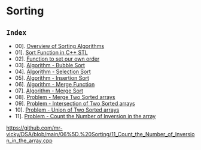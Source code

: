 # Sorting

## `Index`

- 00]. [Overview of Sorting Algorithms](https://github.com/mr-vicky/DSA/tree/main/06%5D.%20Sorting/00_Overview_of_Sorting_Algorithms)
- 01]. [Sort Function in C++ STL](https://github.com/mr-vicky/DSA/blob/main/06%5D.%20Sorting/01_Sort_Function_in_CPP-STL.cpp)
- 02]. [Function to set our own order](https://github.com/mr-vicky/DSA/blob/main/06%5D.%20Sorting/02_Function_to_set_our_own_order.cpp)
- 03]. [Algorithm - Bubble Sort](https://github.com/mr-vicky/DSA/blob/main/06%5D.%20Sorting/03_Bubble_Sort.cpp)
- 04]. [Algorithm - Selection Sort](https://github.com/mr-vicky/DSA/blob/main/06%5D.%20Sorting/04_Selection_Sort.cpp)
- 05]. [Algorithm - Insertion Sort](https://github.com/mr-vicky/DSA/blob/main/06%5D.%20Sorting/05_Insertion_Sort.cpp)
- 06]. [Algorithm - Merge Function](https://github.com/mr-vicky/DSA/blob/main/06%5D.%20Sorting/06_Merge_Function_of_Merge_Sort.cpp)
- 07]. [Algorithm - Merge Sort](https://github.com/mr-vicky/DSA/blob/main/06%5D.%20Sorting/07_Merge_Sort.cpp)
- 08]. [Problem - Merge Two Sorted arrays](https://github.com/mr-vicky/DSA/blob/main/06%5D.%20Sorting/08_Merge_two_sorted_arrays.cpp)
- 09]. [Problem - Intersection of Two Sorted arrays](https://github.com/mr-vicky/DSA/blob/main/06%5D.%20Sorting/09_Intersection_of_two_sorted_arrays.cpp)
- 10]. [Problem - Union of Two Sorted arrays](https://github.com/mr-vicky/DSA/blob/main/06%5D.%20Sorting/10_Union_of_two_sorted_arrays.cpp)
- 11]. [Problem - Count the Number of Inversion in the array](https://github.com/mr-vicky/DSA/blob/main/06%5D.%20Sorting/10_Union_of_two_sorted_arrays.cpp)




https://github.com/mr-vicky/DSA/blob/main/06%5D.%20Sorting/11_Count_the_Number_of_Inversion_in_the_array.cpp





